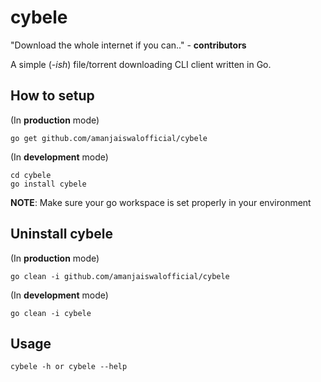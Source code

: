 # cybele

"Download the whole internet if you can.." - **contributors** 

A simple (*-ish*) file/torrent downloading CLI client written in Go.


## How to setup

(In **production** mode)

```
go get github.com/amanjaiswalofficial/cybele
```

(In **development** mode)

```
cd cybele
go install cybele
```

**NOTE**: Make sure your go workspace is set properly in your environment

## Uninstall cybele

(In **production** mode)

```
go clean -i github.com/amanjaiswalofficial/cybele
```
(In **development** mode)

```
go clean -i cybele
```

## Usage

```
cybele -h or cybele --help
```